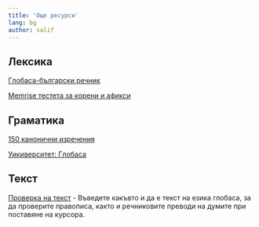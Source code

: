 ```yaml
---
title: 'Още ресурси'
lang: bg
author: salif
---
```


## Лексика

[Глобаса-български речник](./05.max-resurso.dict.default.bul.md)

[Memrise тестета за корени и афикси](https://community-courses.memrise.com/community/course/6118879/globasa-affixes-and-roots/)

## Граматика

[150 канонични изречения](./05.max-resurso.sentences.default.eng.md)

[Уикиверситет: Глобаса](https://en.wikiversity.org/wiki/Globasa)

## Текст

[Проверка на текст](https://conlang-checker.vercel.app/) - Въведете какъвто и да е текст на езика глобаса, за да проверите правописа, както и речниковите преводи на думите при поставяне на курсора. 
